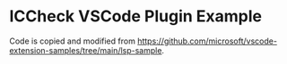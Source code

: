 # ICCheck VSCode Plugin Example

Code is copied and modified from https://github.com/microsoft/vscode-extension-samples/tree/main/lsp-sample.
